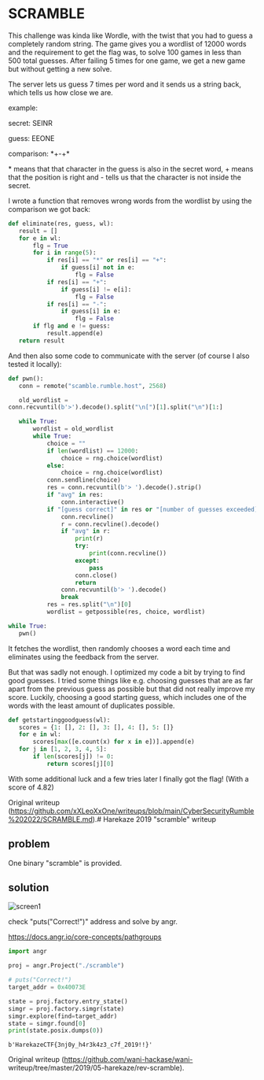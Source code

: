 # SCRAMBLE

This challenge was kinda like Wordle, with the twist that you had to guess a
completely random string. The game gives you a wordlist of 12000 words and the
requirement to get the flag was, to solve 100 games in less than 500 total
guesses. After failing 5 times for one game, we get a new game but without
getting a new solve.

The server lets us guess 7 times per word and it sends us a string back, which
tells us how close we are.

example:

secret: SEINR  
  
guess: EEONE  
  
comparison: \*\+\-\+\*

\* means that that character in the guess is also in the secret word, + means
that the position is right and - tells us that the character is not inside the
secret.

I wrote a function that removes wrong words from the wordlist by using the
comparison we got back:

```py  
def eliminate(res, guess, wl):  
   result = []  
   for e in wl:  
       flg = True  
       for i in range(5):  
           if res[i] == "*" or res[i] == "+":  
               if guess[i] not in e:  
                   flg = False  
           if res[i] == "+":  
               if guess[i] != e[i]:  
                   flg = False  
           if res[i] == "-":  
               if guess[i] in e:  
                   flg = False  
       if flg and e != guess:  
           result.append(e)  
   return result  
```

And then also some code to communicate with the server (of course I also
tested it locally):

```py  
def pwn():  
   conn = remote("scamble.rumble.host", 2568)

   old_wordlist =
conn.recvuntil(b'>').decode().split("\n[")[1].split("\n")[1:]

   while True:  
       wordlist = old_wordlist  
       while True:  
           choice = ""  
           if len(wordlist) == 12000:  
               choice = rng.choice(wordlist)  
           else:  
               choice = rng.choice(wordlist)  
           conn.sendline(choice)  
           res = conn.recvuntil(b'> ').decode().strip()  
           if "avg" in res:  
               conn.interactive()  
           if "[guess correct]" in res or "[number of guesses exceeded]" in res:  
               conn.recvline()  
               r = conn.recvline().decode()  
               if "avg" in r:  
                   print(r)  
                   try:  
                       print(conn.recvline())  
                   except:  
                       pass  
                   conn.close()  
                   return  
               conn.recvuntil(b'> ').decode()  
               break  
           res = res.split("\n")[0]  
           wordlist = getpossible(res, choice, wordlist)

while True:  
   pwn()  
```

It fetches the wordlist, then randomly chooses a word each time and eliminates
using the feedback from the server.

But that was sadly not enough. I optimized my code a bit by trying to find
good guesses. I tried some things like e.g. choosing guesses that are as far
apart from the previous guess as possible but that did not really improve my
score. Luckily, choosing a good starting guess, which includes one of the
words with the least amount of duplicates possible.

```py  
def getstartinggoodguess(wl):  
   scores = {1: [], 2: [], 3: [], 4: [], 5: []}  
   for e in wl:  
       scores[max([e.count(x) for x in e])].append(e)  
   for j in [1, 2, 3, 4, 5]:  
       if len(scores[j]) != 0:  
           return scores[j][0]  
```

With some additional luck and a few tries later I finally got the flag! (With
a score of 4.82)

Original writeup
(https://github.com/xXLeoXxOne/writeups/blob/main/CyberSecurityRumble%202022/SCRAMBLE.md).# Harekaze 2019 "scramble" writeup

## problem

One binary "scramble" is provided.

## solution

![screen1](screen1.jpg "screen1")

check "puts("Correct!")" address and solve by angr.

<https://docs.angr.io/core-concepts/pathgroups>

```python  
import angr

proj = angr.Project("./scramble")

# puts("Correct!")  
target_addr = 0x40073E

state = proj.factory.entry_state()  
simgr = proj.factory.simgr(state)  
simgr.explore(find=target_addr)  
state = simgr.found[0]  
print(state.posix.dumps(0))  
```

```  
b'HarekazeCTF{3nj0y_h4r3k4z3_c7f_2019!!}'  
```  

Original writeup (https://github.com/wani-hackase/wani-
writeup/tree/master/2019/05-harekaze/rev-scramble).